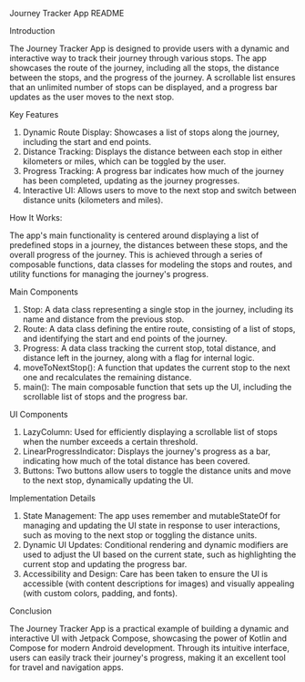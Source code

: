 Journey Tracker App README

Introduction

The Journey Tracker App is designed to provide users with a dynamic and interactive way to track their journey through various stops. The app showcases the route of the journey, including all the stops, the distance between the stops, and the progress of the journey. A scrollable list ensures that an unlimited number of stops can be displayed, and a progress bar updates as the user moves to the next stop.

Key Features
1. Dynamic Route Display: Showcases a list of stops along the journey, including the start and end points.
2. Distance Tracking: Displays the distance between each stop in either kilometers or miles, which can be toggled by the user.
3. Progress Tracking: A progress bar indicates how much of the journey has been completed, updating as the journey progresses.
4. Interactive UI: Allows users to move to the next stop and switch between distance units (kilometers and miles).

How It Works:

The app's main functionality is centered around displaying a list of predefined stops in a journey, the distances between these stops, and the overall progress of the journey. This is achieved through a series of composable functions, data classes for modeling the stops and routes, and utility functions for managing the journey's progress.

Main Components

1. Stop: A data class representing a single stop in the journey, including its name and distance from the previous stop.
2. Route: A data class defining the entire route, consisting of a list of stops, and identifying the start and end points of the journey.
3. Progress: A data class tracking the current stop, total distance, and distance left in the journey, along with a flag for internal logic.
4. moveToNextStop(): A function that updates the current stop to the next one and recalculates the remaining distance.
5. main(): The main composable function that sets up the UI, including the scrollable list of stops and the progress bar.

UI Components

1. LazyColumn: Used for efficiently displaying a scrollable list of stops when the number exceeds a certain threshold.
2. LinearProgressIndicator: Displays the journey's progress as a bar, indicating how much of the total distance has been covered.
3. Buttons: Two buttons allow users to toggle the distance units and move to the next stop, dynamically updating the UI.

Implementation Details

1. State Management: The app uses remember and mutableStateOf for managing and updating the UI state in response to user interactions, such as moving to the next stop or toggling the distance units.
2. Dynamic UI Updates: Conditional rendering and dynamic modifiers are used to adjust the UI based on the current state, such as highlighting the current stop and updating the progress bar.
3. Accessibility and Design: Care has been taken to ensure the UI is accessible (with content descriptions for images) and visually appealing (with custom colors, padding, and fonts).

Conclusion

The Journey Tracker App is a practical example of building a dynamic and interactive UI with Jetpack Compose, showcasing the power of Kotlin and Compose for modern Android development. Through its intuitive interface, users can easily track their journey's progress, making it an excellent tool for travel and navigation apps.

